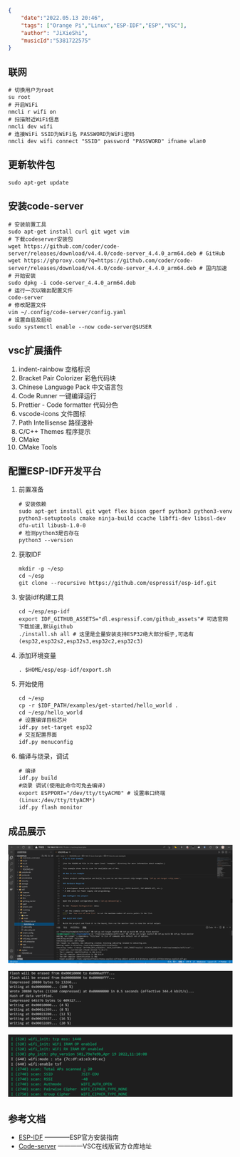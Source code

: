 ```json
{
    "date":"2022.05.13 20:46",
    "tags": ["Orange Pi","Linux","ESP-IDF","ESP","VSC"],
    "author": "JiXieShi", 
    "musicId":"5381722575"
}
```

## 联网

```shell
# 切换用户为root
su root
# 开启WiFi
nmcli r wifi on
# 扫描附近WiFi信息
nmcli dev wifi
# 连接WiFi SSID为WiFi名 PASSWORD为WiFi密码
nmcli dev wifi connect "SSID" password "PASSWORD" ifname wlan0
```

## 更新软件包

```shell
sudo apt-get update
```

## 安装code-server

```shell
# 安装前置工具
sudo apt-get install curl git wget vim
# 下载codeserver安装包
wget https://github.com/coder/code-server/releases/download/v4.4.0/code-server_4.4.0_arm64.deb # GitHub
wget https://ghproxy.com/?q=https://github.com/coder/code-server/releases/download/v4.4.0/code-server_4.4.0_arm64.deb # 国内加速
# 开始安装
sudo dpkg -i code-server_4.4.0_arm64.deb
# 运行一次以输出配置文件
code-server
# 修改配置文件
vim ~/.config/code-server/config.yaml
# 设置自启及启动
sudo systemctl enable --now code-server@$USER
```

## vsc扩展插件

1. indent-rainbow					空格标识
2. Bracket Pair Colorizer            彩色代码块 
3. Chinese Language Pack             中文语言包
4. Code Runner                       一键编译运行
5. Prettier - Code formatter         代码分色
6. vscode-icons                      文件图标
7. Path Intellisense                 路径速补
8. C/C++ Themes                      程序提示
9. CMake
10. CMake Tools

## 配置ESP-IDF开发平台

1. 前置准备

   ```shell
   # 安装依赖
   sudo apt-get install git wget flex bison gperf python3 python3-venv python3-setuptools cmake ninja-build ccache libffi-dev libssl-dev dfu-util libusb-1.0-0
   # 检测python3是否存在
   python3 --version
   ```

2. 获取IDF

   ```shell
   mkdir -p ~/esp
   cd ~/esp
   git clone --recursive https://github.com/espressif/esp-idf.git
   ```

3. 安装idf构建工具

   ```shell
   cd ~/esp/esp-idf
   export IDF_GITHUB_ASSETS="dl.espressif.com/github_assets"# 可选官网下载加速,默认github
   ./install.sh all # 这里是全量安装支持ESP32绝大部分板子,可选有(esp32,esp32s2,esp32s3,esp32c2,esp32c3)
   ```

4. 添加环境变量

   ```shell
   . $HOME/esp/esp-idf/export.sh
   ```

5. 开始使用

   ```shell
   cd ~/esp
   cp -r $IDF_PATH/examples/get-started/hello_world .
   cd ~/esp/hello_world
   # 设置编译目标芯片
   idf.py set-target esp32
   # 交互配置界面
   idf.py menuconfig
   ```

6. 编译与烧录，调试

   ```shell
   # 编译
   idf.py build
   #烧录 调试(使用此命令可免去编译)
   export ESPPORT="/dev/tty/ttyACM0" # 设置串口终端(Linux:/dev/tty/ttyACM*)
   idf.py flash monitor
   ```

## 成品展示

![RUN](./assets/images/Orange%20Pi/VSC_1.png)

![Flash](./assets/images/Orange%20Pi/VSC_2.png)

![Debug](./assets/images/Orange%20Pi/VSC_3.png)

## 参考文档

- [ESP-IDF](https://docs.espressif.com/projects/esp-idf/zh_CN/latest/esp32/get-started/linux-macos-setup.html) ————ESP官方安装指南
- [Code-server](https://github.com/coder/code-server) ————VSC在线版官方仓库地址